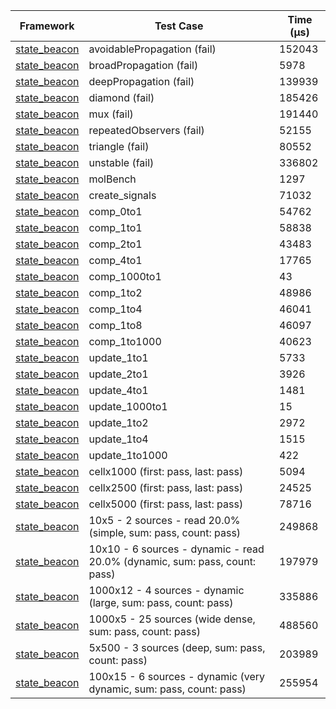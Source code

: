 | Framework | Test Case | Time (μs) |
| --- | --- | --- |
| [state_beacon](https://github.com/jinyus/dart_beacon) | avoidablePropagation (fail) | 152043 |
| [state_beacon](https://github.com/jinyus/dart_beacon) | broadPropagation (fail) | 5978 |
| [state_beacon](https://github.com/jinyus/dart_beacon) | deepPropagation (fail) | 139939 |
| [state_beacon](https://github.com/jinyus/dart_beacon) | diamond (fail) | 185426 |
| [state_beacon](https://github.com/jinyus/dart_beacon) | mux (fail) | 191440 |
| [state_beacon](https://github.com/jinyus/dart_beacon) | repeatedObservers (fail) | 52155 |
| [state_beacon](https://github.com/jinyus/dart_beacon) | triangle (fail) | 80552 |
| [state_beacon](https://github.com/jinyus/dart_beacon) | unstable (fail) | 336802 |
| [state_beacon](https://github.com/jinyus/dart_beacon) | molBench | 1297 |
| [state_beacon](https://github.com/jinyus/dart_beacon) | create_signals | 71032 |
| [state_beacon](https://github.com/jinyus/dart_beacon) | comp_0to1 | 54762 |
| [state_beacon](https://github.com/jinyus/dart_beacon) | comp_1to1 | 58838 |
| [state_beacon](https://github.com/jinyus/dart_beacon) | comp_2to1 | 43483 |
| [state_beacon](https://github.com/jinyus/dart_beacon) | comp_4to1 | 17765 |
| [state_beacon](https://github.com/jinyus/dart_beacon) | comp_1000to1 | 43 |
| [state_beacon](https://github.com/jinyus/dart_beacon) | comp_1to2 | 48986 |
| [state_beacon](https://github.com/jinyus/dart_beacon) | comp_1to4 | 46041 |
| [state_beacon](https://github.com/jinyus/dart_beacon) | comp_1to8 | 46097 |
| [state_beacon](https://github.com/jinyus/dart_beacon) | comp_1to1000 | 40623 |
| [state_beacon](https://github.com/jinyus/dart_beacon) | update_1to1 | 5733 |
| [state_beacon](https://github.com/jinyus/dart_beacon) | update_2to1 | 3926 |
| [state_beacon](https://github.com/jinyus/dart_beacon) | update_4to1 | 1481 |
| [state_beacon](https://github.com/jinyus/dart_beacon) | update_1000to1 | 15 |
| [state_beacon](https://github.com/jinyus/dart_beacon) | update_1to2 | 2972 |
| [state_beacon](https://github.com/jinyus/dart_beacon) | update_1to4 | 1515 |
| [state_beacon](https://github.com/jinyus/dart_beacon) | update_1to1000 | 422 |
| [state_beacon](https://github.com/jinyus/dart_beacon) | cellx1000 (first: pass, last: pass) | 5094 |
| [state_beacon](https://github.com/jinyus/dart_beacon) | cellx2500 (first: pass, last: pass) | 24525 |
| [state_beacon](https://github.com/jinyus/dart_beacon) | cellx5000 (first: pass, last: pass) | 78716 |
| [state_beacon](https://github.com/jinyus/dart_beacon) | 10x5 - 2 sources - read 20.0% (simple, sum: pass, count: pass) | 249868 |
| [state_beacon](https://github.com/jinyus/dart_beacon) | 10x10 - 6 sources - dynamic - read 20.0% (dynamic, sum: pass, count: pass) | 197979 |
| [state_beacon](https://github.com/jinyus/dart_beacon) | 1000x12 - 4 sources - dynamic (large, sum: pass, count: pass) | 335886 |
| [state_beacon](https://github.com/jinyus/dart_beacon) | 1000x5 - 25 sources (wide dense, sum: pass, count: pass) | 488560 |
| [state_beacon](https://github.com/jinyus/dart_beacon) | 5x500 - 3 sources (deep, sum: pass, count: pass) | 203989 |
| [state_beacon](https://github.com/jinyus/dart_beacon) | 100x15 - 6 sources - dynamic (very dynamic, sum: pass, count: pass) | 255954 |
